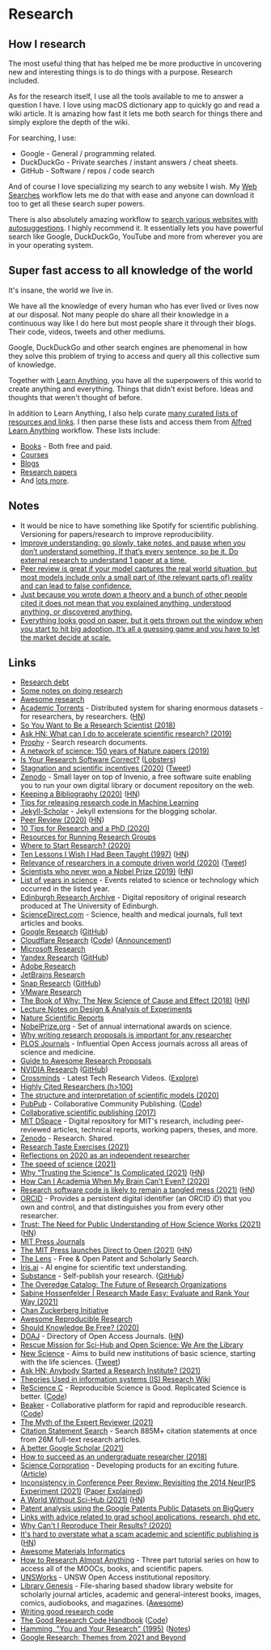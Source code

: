 # Research

## How I research

The most useful thing that has helped me be more productive in uncovering new and interesting things is to do things with a purpose. Research included.

As for the research itself, I use all the tools available to me to answer a question I have. I love using macOS dictionary app to quickly go and read a wiki article. It is amazing how fast it lets me both search for things there and simply explore the depth of the wiki.

For searching, I use:

- Google - General / programming related.
- DuckDuckGo - Private searches / instant answers / cheat sheets.
- GitHub - Software / repos / code search

And of course I love specializing my search to any website I wish. My [Web Searches](https://github.com/nikitavoloboev/alfred-web-searches) workflow lets me do that with ease and anyone can download it too to get all these search super powers.

There is also absolutely amazing workflow to [search various websites with autosuggestions](https://github.com/deanishe/alfred-searchio). I highly recommend it. It essentially lets you have powerful search like Google, DuckDuckGo, YouTube and more from wherever you are in your operating system.

## Super fast access to all knowledge of the world

It's insane, the world we live in.

We have all the knowledge of every human who has ever lived or lives now at our disposal. Not many people do share all their knowledge in a continuous way like I do here but most people share it through their blogs. Their code, videos, tweets and other mediums.

Google, DuckDuckGo and other search engines are phenomenal in how they solve this problem of trying to access and query all this collective sum of knowledge.

Together with [Learn Anything](https://learn-anything.xyz/), you have all the superpowers of this world to create anything and everything. Things that didn't exist before. Ideas and thoughts that weren't thought of before.

In addition to Learn Anything, I also help curate [many curated lists of resources and links](https://github.com/learn-anything/curated-lists). I then parse these lists and access them from [Alfred Learn Anything](https://github.com/nikitavoloboev/alfred-learn-anything) workflow. These lists include:

- [Books](https://github.com/learn-anything/books) - Both free and paid.
- [Courses](https://github.com/learn-anything/courses)
- [Blogs](https://github.com/learn-anything/blogs)
- [Research papers](https://github.com/learn-anything/research-papers)
- And [lots more](https://github.com/learn-anything/curated-lists).

## Notes

- It would be nice to have something like Spotify for scientific publishing. Versioning for papers/research to improve reproducibility.
- [Improve understanding: go slowly, take notes, and pause when you don’t understand something. If that’s every sentence, so be it. Do external research to understand 1 paper at a time.](https://www.reddit.com/r/neuroscience/comments/m9t8w4/best_neuroscience_journals_to_follow_in_strokead/)
- [Peer review is great if your model captures the real world situation, but most models include only a small part of (the relevant parts of) reality and can lead to false confidence.](https://twitter.com/insrchf/status/1434527282664722437)
- [Just because you wrote down a theory and a bunch of other people cited it does not mean that you explained anything, understood anything, or discovered anything.](https://twitter.com/Noahpinion/status/1441603710182772737)
- [Everything looks good on paper, but it gets thrown out the window when you start to hit big adoption. It’s all a guessing game and you have to let the market decide at scale.](https://twitter.com/RunNode/status/1463944501328760841)

## Links

- [Research debt](https://distill.pub/2017/research-debt/)
- [Some notes on doing research](https://www.reddit.com/r/MachineLearning/comments/73n9pm/d_confession_as_an_ai_researcher_seeking_advice/dnrsmh9/ "permalink")
- [Awesome research](https://github.com/emptymalei/awesome-research)
- [Academic Torrents](http://academictorrents.com/) - Distributed system for sharing enormous datasets - for researchers, by researchers. ([HN](https://news.ycombinator.com/item?id=22033833))
- [So You Want to Be a Research Scientist (2018)](https://medium.com/s/story/so-you-want-to-be-a-research-scientist-363c075d3d4c?fbclid=IwAR0tcvEpi4DojA3xmFMsuvXg8eqjZ_kHS_0HhBbzvBZ-WK-X-FrwjOe5MbA)
- [Ask HN: What can I do to accelerate scientific research? (2019)](https://news.ycombinator.com/item?id=20189664)
- [Prophy](https://www.prophy.science/) - Search research documents.
- [A network of science: 150 years of Nature papers (2019)](https://www.youtube.com/watch?v=GW4s58u8PZo)
- [Is Your Research Software Correct?](https://mikecroucher.github.io/MLPM_talk/) ([Lobsters](https://lobste.rs/s/yvuwwe/is_your_research_software_correct))
- [Stagnation and scientific incentives (2020)](https://www.nber.org/papers/w26752.pdf) ([Tweet](https://twitter.com/michael_nielsen/status/1229579376016023552))
- [Zenodo](https://github.com/zenodo/zenodo) - Small layer on top of Invenio, a free software suite enabling you to run your own digital library or document repository on the web.
- [Keeping a Bibliography (2020)](https://bastian.rieck.me/blog/posts/2020/bibliography/) ([HN](https://news.ycombinator.com/item?id=22683294))
- [Tips for releasing research code in Machine Learning](https://github.com/paperswithcode/releasing-research-code)
- [Jekyll-Scholar](https://github.com/inukshuk/jekyll-scholar) - Jekyll extensions for the blogging scholar.
- [Peer Review (2020)](https://rodneybrooks.com/peer-review/) ([HN](https://news.ycombinator.com/item?id=23280372))
- [10 Tips for Research and a PhD (2020)](https://ruder.io/10-tips-for-research-and-a-phd/)
- [Resources for Running Research Groups](https://github.com/jeanqasaur/research-group-resources)
- [Where to Start Research? (2020)](https://acesounderglass.com/2020/06/09/where-to-start-research/)
- [Ten Lessons I Wish I Had Been Taught (1997)](https://www.ams.org/notices/199701/comm-rota.pdf) ([HN](https://news.ycombinator.com/item?id=23722803))
- [Relevance of researchers in a compute driven world (2020)](https://www.reddit.com/r/MachineLearning/comments/iezgsc/d_relevance_of_researchers_in_a_compute_driven/) ([Tweet](https://twitter.com/hardmaru/status/1298114780763316227))
- [Scientists who never won a Nobel Prize (2019)](https://www.wondersofphysics.com/2019/01/scientists-who-never-won.html) ([HN](https://news.ycombinator.com/item?id=24283018))
- [List of years in science](https://en.wikipedia.org/wiki/List_of_years_in_science) - Events related to science or technology which occurred in the listed year.
- [Edinburgh Research Archive](https://era.ed.ac.uk/) - Digital repository of original research produced at The University of Edinburgh.
- [ScienceDirect.com](https://www.sciencedirect.com/) - Science, health and medical journals, full text articles and books.
- [Google Research](https://research.google/) ([GitHub](https://github.com/google-research))
- [Cloudflare Research](https://research.cloudflare.com/) ([Code](https://github.com/cloudflare/research.cloudflare.com)) ([Announcement](https://blog.cloudflare.com/announcing-cloudflare-research-hub/))
- [Microsoft Research](https://www.microsoft.com/en-us/research/)
- [Yandex Research](https://research.yandex.com/) ([GitHub](https://github.com/yandex-research))
- [Adobe Research](https://research.adobe.com/)
- [JetBrains Research](https://research.jetbrains.org/)
- [Snap Research](https://research.snap.com/) ([GitHub](https://github.com/snap-research))
- [VMware Research](https://research.vmware.com/)
- [The Book of Why: The New Science of Cause and Effect (2018)](http://cdar.berkeley.edu/wp-content/uploads/2017/04/Lisa-Goldberg-reviews-The-Book-of-Why.pdf) ([HN](https://news.ycombinator.com/item?id=24487135))
- [Lecture Notes on Design & Analysis of Experiments](https://github.com/fcampelo/Design-and-Analysis-of-Experiments)
- [Nature Scientific Reports](https://www.nature.com/srep/)
- [NobelPrize.org](https://www.nobelprize.org/) - Set of annual international awards on science.
- [Why writing research proposals is important for any researcher](https://twitter.com/omarsar0/status/1314217743391100928)
- [PLOS Journals](https://plos.org/#journals) - Influential Open Access journals across all areas of science and medicine.
- [Guide to Awesome Research Proposals](https://github.com/dair-ai/awesome-research-proposals-guide)
- [NVIDIA Research](https://www.nvidia.com/en-us/research/) ([GitHub](https://github.com/NVlabs))
- [Crossminds](https://crossminds.ai/) - Latest Tech Research Videos. ([Explore](https://crossminds.ai/explore/))
- [Highly Cited Researchers (h>100)](http://www.webometrics.info/en/hlargerthan100)
- [The structure and interpretation of scientific models (2020)](https://blog.khinsen.net/posts/2020/12/10/the-structure-and-interpretation-of-scientific-models/)
- [PubPub](https://www.pubpub.org/) - Collaborative Community Publishing. ([Code](https://github.com/pubpub/pubpub))
- [Collaborative scientific publishing (2017)](https://dspace.mit.edu/handle/1721.1/112531)
- [MIT DSpace](https://dspace.mit.edu/) - Digital repository for MIT's research, including peer-reviewed articles, technical reports, working papers, theses, and more.
- [Zenodo](https://zenodo.org/) - Research. Shared.
- [Research Taste Exercises (2021)](http://colah.github.io/notes/taste/)
- [Reflections on 2020 as an independent researcher](https://andymatuschak.org/2020/)
- [The speed of science (2021)](https://worksinprogress.co/issue/the-speed-of-science/)
- [Why “Trusting the Science” Is Complicated (2021)](https://lareviewofbooks.org/article/why-trusting-the-science-is-complicated/) ([HN](https://news.ycombinator.com/item?id=26122712))
- [How Can I Academia When My Brain Can't Even? (2020)](https://very.science/PLMW20/)
- [Research software code is likely to remain a tangled mess (2021)](http://shape-of-code.coding-guidelines.com/2021/02/21/research-software-code-is-likely-to-remain-a-tangled-mess/) ([HN](https://news.ycombinator.com/item?id=26223114))
- [ORCID](https://orcid.org/) - Provides a persistent digital identifier (an ORCID iD) that you own and control, and that distinguishes you from every other researcher.
- [Trust: The Need for Public Understanding of How Science Works (2021)](https://onlinelibrary.wiley.com/doi/full/10.1002/hast.1227) ([HN](https://news.ycombinator.com/item?id=26314610))
- [MIT Press Journals](https://www.mitpressjournals.org/action/showPublications)
- [The MIT Press launches Direct to Open (2021)](https://mitpress.mit.edu/blog/mit-press-launches-direct-open) ([HN](https://news.ycombinator.com/item?id=26322089))
- [The Lens](https://www.lens.org/lens/) - Free & Open Patent and Scholarly Search.
- [Iris.ai](https://iris.ai/) - AI engine for scientific text understanding.
- [Substance](https://substance.io/) - Self-publish your research. ([GitHub](https://github.com/substance))
- [The Overedge Catalog: The Future of Research Organizations](https://arbesman.net/overedge/)
- [Sabine Hossenfelder | Research Made Easy: Evaluate and Rank Your Way (2021)](https://www.youtube.com/watch?v=IVFutzyRmNg)
- [Chan Zuckerberg Initiative](https://chanzuckerberg.com/)
- [Awesome Reproducible Research](https://github.com/leipzig/awesome-reproducible-research)
- [Should Knowledge Be Free? (2020)](https://www.youtube.com/watch?v=PriwCi6SzLo&t=8s)
- [DOAJ](https://www.doaj.org/) - Directory of Open Access Journals. ([HN](https://news.ycombinator.com/item?id=27073779))
- [Rescue Mission for Sci-Hub and Open Science: We Are the Library](https://www.reddit.com/r/DataHoarder/comments/nc27fv/rescue_mission_for_scihub_and_open_science_we_are/)
- [New Science](https://newscience.org/) - Aims to build new institutions of basic science, starting with the life sciences. ([Tweet](https://twitter.com/alexeyguzey/status/1392890087944380420))
- [Ask HN: Anybody Started a Research Institute? (2021)](https://news.ycombinator.com/item?id=27300594)
- [Theories Used in information systems (IS) Research Wiki](https://is.theorizeit.org/wiki/Main_Page)
- [ReScience C](https://rescience.github.io/) - Reproducible Science is Good. Replicated Science is better. ([Code](https://github.com/ReScience/ReScience))
- [Beaker](https://beaker.org/) - Collaborative platform for rapid and reproducible research. ([Code](https://github.com/allenai/beaker))
- [The Myth of the Expert Reviewer (2021)](https://parameterfree.com/2021/07/06/the-myth-of-the-expert-reviewer/)
- [Citation Statement Search](https://scite.ai/search/citations) - Search 885M+ citation statements at once from 26M full-text research articles.
- [A better Google Scholar (2021)](https://nintil.com/better-google-scholar)
- [How to succeed as an undergraduate researcher (2018)](https://dblalock.github.io/how-to-undergrad-research/)
- [Science Corporation](https://science.xyz/) - Developing products for an exciting future. ([Article](https://maxhodak.com/nonfiction/2021/09/03/science.html))
- [Inconsistency in Conference Peer Review: Revisiting the 2014 NeurIPS Experiment (2021)](https://arxiv.org/abs/2109.09774) ([Paper Explained](https://www.youtube.com/watch?v=19Q-vMd9bYg))
- [A World Without Sci-Hub (2021)](https://palladiummag.com/2021/09/24/a-world-without-sci-hub/) ([HN](https://news.ycombinator.com/item?id=28689707))
- [Patent analysis using the Google Patents Public Datasets on BigQuery](https://github.com/google/patents-public-data)
- [Links with advice related to grad school applications, research, phd etc.](https://github.com/shaily99/advice)
- [Why Can't I Reproduce Their Results? (2020)](https://theorangeduck.com/page/reproduce-their-results)
- [It's hard to overstate what a scam academic and scientific publishing is](https://pluralistic.net/2021/10/28/clintons-ghost/#cornucopia-concordance) ([HN](https://news.ycombinator.com/item?id=29061356))
- [Awesome Materials Informatics](https://github.com/tilde-lab/awesome-materials-informatics)
- [How to Research Almost Anything](https://github.com/TimothyStiles/how-to-research-almost-anything) - Three part tutorial series on how to access all of the MOOCs, books, and scientific papers.
- [UNSWorks](https://www.unsworks.unsw.edu.au/primo-explore/search?vid=UNSWORKS) - UNSW Open Access institutional repository.
- [Library Genesis](http://libgen.li/) - File-sharing based shadow library website for scholarly journal articles, academic and general-interest books, images, comics, audiobooks, and magazines. ([Awesome](https://github.com/freereadorg/awesome-libgen))
- [Writing good research code](https://github.com/patrickmineault/research_code)
- [The Good Research Code Handbook](https://goodresearch.dev/) ([Code](https://github.com/patrickmineault/codebook))
- [Hamming, "You and Your Research" (1995)](https://www.youtube.com/watch?v=a1zDuOPkMSw) ([Notes](https://spico197.github.io/posts/2021/09/hamming/))
- [Google Research: Themes from 2021 and Beyond](https://ai.googleblog.com/2022/01/google-research-themes-from-2021-and.html)
